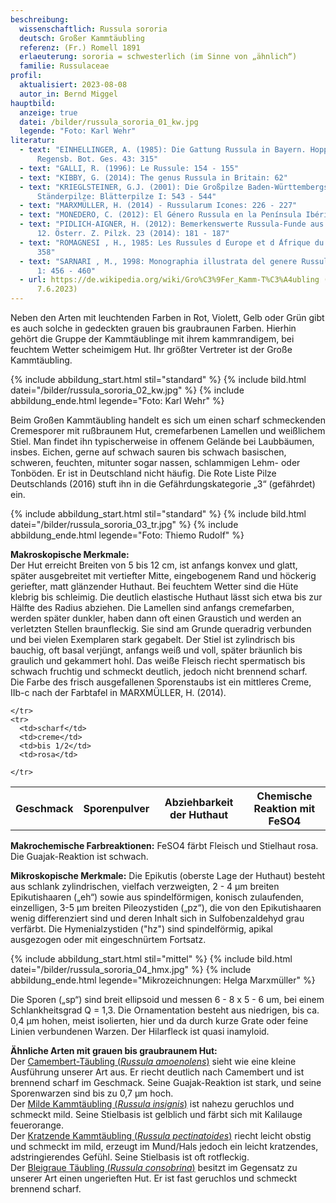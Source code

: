 ```yaml
---
beschreibung:
  wissenschaftlich: Russula sororia
  deutsch: Großer Kammtäubling
  referenz: (Fr.) Romell 1891
  erlaeuterung: sororia = schwesterlich (im Sinne von „ähnlich“)
  familie: Russulaceae
profil:
  aktualisiert: 2023-08-08
  autor_in: Bernd Miggel
hauptbild:
  anzeige: true
  datei: /bilder/russula_sororia_01_kw.jpg
  legende: "Foto: Karl Wehr"
literatur:
  - text: "EINHELLINGER, A. (1985): Die Gattung Russula in Bayern. Hoppea, Denkschr.
      Regensb. Bot. Ges. 43: 315"
  - text: "GALLI, R. (1996): Le Russule: 154 - 155"
  - text: "KIBBY, G. (2014): The genus Russula in Britain: 62"
  - text: "KRIEGLSTEINER, G.J. (2001): Die Großpilze Baden-Württembergs, Bd. 3.
      Ständerpilze: Blätterpilze I: 543 - 544"
  - text: "MARXMÜLLER, H. (2014) - Russularum Icones: 226 - 227"
  - text: "MONEDERO, C. (2012): El Género Russula en la Península Ibérica: 172 - 173"
  - text: "PIDLICH-AIGNER, H. (2012): Bemerkenswerte Russula-Funde aus Ostösterreich
      12. Österr. Z. Pilzk. 23 (2014): 181 - 187"
  - text: "ROMAGNESI , H., 1985: Les Russules d ́Europe et d ́Afrique du Nord: 357 -
      358"
  - text: "SARNARI , M., 1998: Monographia illustrata del genere Russula in Europa
      1: 456 - 460"
  - url: https://de.wikipedia.org/wiki/Gro%C3%9Fer_Kamm-T%C3%A4ubling (abgerufen am
      7.6.2023)
---
```

Neben den Arten mit leuchtenden Farben in Rot, Violett, Gelb oder Grün gibt es auch solche in gedeckten grauen bis graubraunen Farben. Hierhin gehört die Gruppe der Kammtäublinge mit ihrem kammrandigem, bei feuchtem Wetter scheimigem Hut. Ihr größter Vertreter ist der Große Kammtäubling.

{% include abbildung_start.html stil="standard" %}
{% include bild.html datei="/bilder/russula_sororia_02_kw.jpg" %}
{% include abbildung_ende.html legende="Foto: Karl Wehr" %}

Beim Großen Kammtäubling handelt es sich um einen scharf schmeckenden Cremesporer mit rußbraunem Hut, cremefarbenen Lamellen und weißlichem Stiel. Man findet ihn typischerweise in offenem Gelände bei Laubbäumen, insbes. Eichen, gerne auf schwach sauren bis schwach basischen, schweren, feuchten, mitunter sogar  nassen, schlammigen Lehm- oder Tonböden. Er ist in Deutschland nicht häufig. Die Rote Liste Pilze Deutschlands (2016) stuft ihn in die Gefährdungskategorie „3“ (gefährdet) ein.

{% include abbildung_start.html stil="standard" %}
{% include bild.html datei="/bilder/russula_sororia_03_tr.jpg" %}
{% include abbildung_ende.html legende="Foto: Thiemo Rudolf" %}

**Makroskopische Merkmale:**\
Der Hut erreicht Breiten von 5 bis 12 cm, ist anfangs konvex und glatt, später ausgebreitet mit vertiefter Mitte, eingebogenem Rand und höckerig geriefter, matt glänzender Huthaut. Bei feuchtem Wetter sind die Hüte klebrig bis schleimig. Die deutlich elastische Huthaut lässt sich etwa bis zur Hälfte des Radius abziehen. Die Lamellen sind anfangs cremefarben, werden später dunkler, haben dann oft einen Graustich und werden an verletzten Stellen braunfleckig. Sie sind am Grunde queradrig verbunden und bei vielen Exemplaren stark gegabelt. Der Stiel ist zylindrisch bis bauchig, oft basal verjüngt, anfangs weiß und voll, später bräunlich bis graulich und gekammert hohl. Das weiße Fleisch riecht spermatisch bis schwach fruchtig und schmeckt deutlich, jedoch nicht brennend scharf.\
Die Farbe des frisch ausgefallenen Sporenstaubs ist ein mittleres Creme, IIb-c nach der Farbtafel in MARXMÜLLER, H. (2014).

<div class="table-responsive">
  <table class="table taeubling">
    <tr>
      <th rowspan="2">Geschmack</th>
      <th rowspan="2">Sporenpulver</th>
      <th rowspan="2">Abziehbarkeit der Huthaut</th>
      <th colspan="3" class="text-center">Chemische Reaktion mit FeSO4</th>
    </tr>
    <tr>
      
      
    </tr>
    <tr>
      <td>scharf</td>
      <td>creme</td>
      <td>bis 1/2</td>
      <td>rosa</td>
       
    </tr>
  </table>
</div>

**Makrochemische Farbreaktionen:**
FeSO4 färbt Fleisch und Stielhaut rosa. Die Guajak-Reaktion ist schwach.

**Mikroskopische Merkmale:**
Die Epikutis (oberste Lage der Huthaut) besteht aus schlank zylindrischen, vielfach verzweigten, 2 - 4 µm breiten Epikutishaaren („eh“) sowie aus spindelförmigen, konisch zulaufenden, einzelligen, 3-5 µm breiten Pileozystiden („pz“), die von den Epikutishaaren wenig differenziert sind und deren Inhalt sich in Sulfobenzaldehyd grau verfärbt.
Die Hymenialzystiden ("hz") sind spindelförmig, apikal ausgezogen oder mit eingeschnürtem Fortsatz.

{% include abbildung_start.html stil="mittel" %}
{% include bild.html datei="/bilder/russula_sororia_04_hmx.jpg" %}
{% include abbildung_ende.html legende="Mikrozeichnungen: Helga Marxmüller" %}

Die Sporen („sp“) sind breit ellipsoid und messen 6 - 8 x 5 - 6 um, bei einem Schlankheitsgrad Q = 1,3. Die Ornamentation besteht aus niedrigen, bis ca. 0,4 µm hohen, meist isolierten, hier und da durch kurze Grate oder feine Linien verbundenen Warzen. Der Hilarfleck ist quasi inamyloid.

**Ähnliche Arten mit grauen bis graubraunem Hut:**\
Der [Camembert-Täubling (*Russula amoenolens*)](/russula-amoenolens-camembert-täubling) sieht wie eine kleine Ausführung unserer Art aus. Er riecht deutlich nach Camembert und ist brennend scharf im Geschmack. Seine Guajak-Reaktion ist stark, und seine Sporenwarzen sind bis zu 0,7 µm hoch.\
Der [Milde Kammtäubling (*Russula insignis*)](/pilze/russula-insignis-milder-kammtäubling) ist nahezu geruchlos und schmeckt mild. Seine Stielbasis ist gelblich und färbt sich mit Kalilauge feuerorange.\
Der [Kratzende Kammtäubling (*Russula pectinatoides*)](/pilze/russula-pectinatoides-kratzender-kammtäubling) riecht leicht obstig und schmeckt im mild, erzeugt im Mund/Hals jedoch ein leicht kratzendes, adstringierendes Gefühl. Seine Stielbasis ist oft rotfleckig.\
Der [Bleigraue Täubling (*Russula consobrina*)](/pilze/russula-consobrina) besitzt im Gegensatz zu unserer Art einen ungerieften Hut. Er ist fast geruchlos und schmeckt brennend scharf.